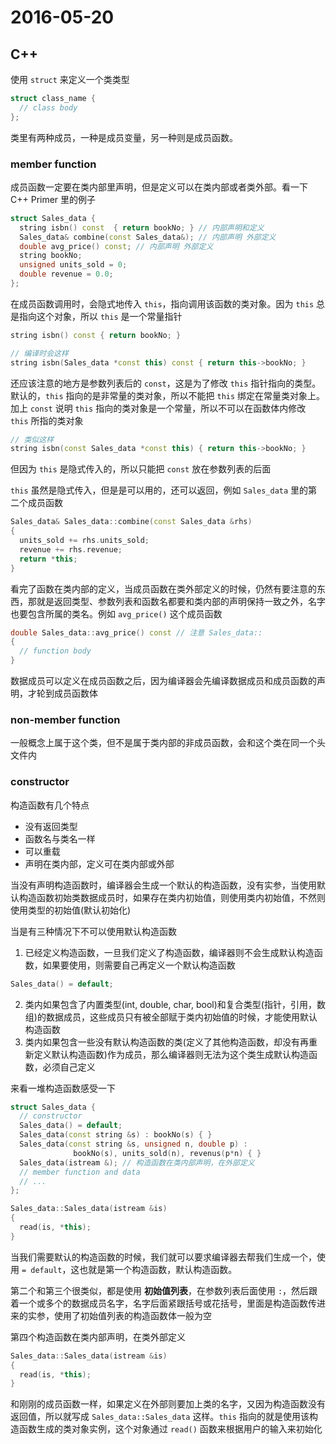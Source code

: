 # 2016-05-20

## C++

使用 `struct` 来定义一个类类型

```c++
struct class_name {
  // class body
};
```

类里有两种成员，一种是成员变量，另一种则是成员函数。

### member function

成员函数一定要在类内部里声明，但是定义可以在类内部或者类外部。看一下 C++ Primer 里的例子

```c++
struct Sales_data {
  string isbn() const  { return bookNo; } // 内部声明和定义
  Sales_data& combine(const Sales_data&); // 内部声明 外部定义
  double avg_price() const; // 内部声明 外部定义
  string bookNo;
  unsigned units_sold = 0;
  double revenue = 0.0;
};
```

在成员函数调用时，会隐式地传入 `this`，指向调用该函数的类对象。因为 `this` 总是指向这个对象，所以 `this` 是一个常量指针

```c++
string isbn() const { return bookNo; }

// 编译时会这样
string isbn(Sales_data *const this) const { return this->bookNo; }
```

还应该注意的地方是参数列表后的 `const`，这是为了修改 `this` 指针指向的类型。默认的，`this` 指向的是非常量的类对象，所以不能把 `this` 绑定在常量类对象上。加上 `const` 说明 `this` 指向的类对象是一个常量，所以不可以在函数体内修改 `this` 所指的类对象

```c++
// 类似这样
string isbn(const Sales_data *const this) { return this->bookNo; }
```

但因为 `this` 是隐式传入的，所以只能把 `const` 放在参数列表的后面

`this` 虽然是隐式传入，但是是可以用的，还可以返回，例如 `Sales_data` 里的第二个成员函数

```c++
Sales_data& Sales_data::combine(const Sales_data &rhs)
{
  units_sold += rhs.units_sold;
  revenue += rhs.revenue;
  return *this;
}
```

看完了函数在类内部的定义，当成员函数在类外部定义的时候，仍然有要注意的东西，那就是返回类型、参数列表和函数名都要和类内部的声明保持一致之外，名字也要包含所属的类名。例如 `avg_price()` 这个成员函数

```c++
double Sales_data::avg_price() const // 注意 Sales_data::
{
  // function body
}
```

数据成员可以定义在成员函数之后，因为编译器会先编译数据成员和成员函数的声明，才轮到成员函数体

### non-member function

一般概念上属于这个类，但不是属于类内部的非成员函数，会和这个类在同一个头文件内

### constructor

构造函数有几个特点

- 没有返回类型
- 函数名与类名一样
- 可以重载
- 声明在类内部，定义可在类内部或外部

当没有声明构造函数时，编译器会生成一个默认的构造函数，没有实参，当使用默认构造函数初始类数据成员时，如果存在类内初始值，则使用类内初始值，不然则使用类型的初始值(默认初始化)

当是有三种情况下不可以使用默认构造函数

1. 已经定义构造函数，一旦我们定义了构造函数，编译器则不会生成默认构造函数，如果要使用，则需要自己再定义一个默认构造函数

  ```c++
  Sales_data() = default;
  ```

2. 类内如果包含了内置类型(int, double, char, bool)和复合类型(指针，引用，数组)的数据成员，这些成员只有被全部赋于类内初始值的时候，才能使用默认构造函数
3. 类内如果包含一些没有默认构造函数的类(定义了其他构造函数，却没有再重新定义默认构造函数)作为成员，那么编译器则无法为这个类生成默认构造函数，必须自己定义

来看一堆构造函数感受一下

```c++
struct Sales_data {
  // constructor
  Sales_data() = default;
  Sales_data(const string &s) : bookNo(s) { }
  Sales_data(const string &s, unsigned n, double p) :
              bookNo(s), units_sold(n), revenus(p*n) { }
  Sales_data(istream &); // 构造函数在类内部声明，在外部定义
  // member function and data
  // ...
};

Sales_data::Sales_data(istream &is)
{
  read(is, *this);
}
```

当我们需要默认的构造函数的时候，我们就可以要求编译器去帮我们生成一个，使用 `= default`，这也就是第一个构造函数，默认构造函数。

第二个和第三个很类似，都是使用 **初始值列表**，在参数列表后面使用 `:`，然后跟着一个或多个的数据成员名字，名字后面紧跟括号或花括号，里面是构造函数传进来的实参，使用了初始值列表的构造函数体一般为空

第四个构造函数在类内部声明，在类外部定义

```c++
Sales_data::Sales_data(istream &is)
{
  read(is, *this);
}
```

和刚刚的成员函数一样，如果定义在外部则要加上类的名字，又因为构造函数没有返回值，所以就写成 `Sales_data::Sales_data` 这样。`this` 指向的就是使用该构造函数生成的类对象实例，这个对象通过 `read()` 函数来根据用户的输入来初始化
